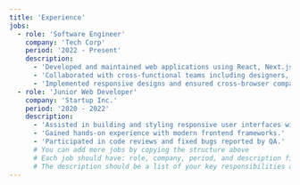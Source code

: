 ```yaml
---
title: 'Experience'
jobs:
  - role: 'Software Engineer'
    company: 'Tech Corp'
    period: '2022 - Present'
    description:
      - 'Developed and maintained web applications using React, Next.js, and Node.js.'
      - 'Collaborated with cross-functional teams including designers, product managers, and other developers to deliver high-quality software products.'
      - 'Implemented responsive designs and ensured cross-browser compatibility.'
  - role: 'Junior Web Developer'
    company: 'Startup Inc.'
    period: '2020 - 2022'
    description:
      - 'Assisted in building and styling responsive user interfaces with HTML, CSS, and JavaScript.'
      - 'Gained hands-on experience with modern frontend frameworks.'
      - 'Participated in code reviews and fixed bugs reported by QA.'
      # You can add more jobs by copying the structure above
      # Each job should have: role, company, period, and description fields
      # The description should be a list of your key responsibilities and achievements
---
```

<!-- Due to the YAML format, please use two apostrophes '' instead of one, it breaks the component -->